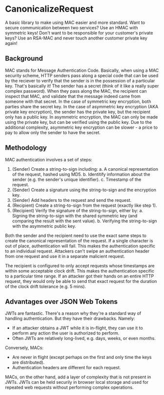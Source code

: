 # CanonicalizeRequest

A basic library to make using MAC easier and more standard. Want to secure
communication between two services? Use an HMAC with symmetric keys! Don't want to
be responsible for your customer's private keys? Use an RSA-MAC and never touch another
customer private key again!

## Background

MAC stands for Message Authentication Code. Basically, when using a MAC security scheme,
HTTP senders pass along a special code that can be used by the reciever to verify that
the sender is in the possession of a particular key. That's basically it! The sender has
a secret (think of it like a really super complex password). When they pass along the MAC,
the recipient can inspect that MAC, and validate that the message indeed came from someone
with that secret. In the case of symmetric key encryption, both parties share the secret key.
In the case of asymmetric key encryption (AKA private key encryption), the sender has
the private key, but the recipient only has a public key. In asymmetric encryption, the MAC
can only be made using the private key, but can be verified using the public key. Due to the
additional complexity, asymmetric key encryption can be slower - a price to pay to allow
only the sender to have the secret.

## Methodology

MAC authentication involves a set of steps:

1. (Sender) Create a string-to-sign including: 
  a. A canonical representation of the request, hashed using MD5.
  b. Identitify information about the sender (e.g. the sender's unique identifier).
  c. Timestamp of the request.
2. (Sender) Create a signature using the string-to-sign and the encryption key.
3. (Sender) Add headers to the request and send the request.
4. (Recipient) Create a string-to-sign from the request (exactly like step 1).
5. (Recipient) Verify the signature of the string-to-sign, either by:
  a. Signing the string-to-sign with the shared symmetric key (and comparing the result with the sent value).
  b. Verifying the string-to-sign with the asymmetric public key.

Both the sender and the recipient need to use the exact same steps to create the
canonical representation of the request. If a single character is out of place,
authentication will fail. This makes the authentication specific to an individual
request. Attackers can't swipe an authentication header from one request and use
it in a separate malicient request.

The recipient is configured to only accept requests whose timestamps are within
some acceptable clock drift. This makes the authentication specific to a
particular time range. If an attacker got their hands on an entire HTTP request,
they would only be able to send that exact request for the duration of the
clock drift tolerance (e.g. 5 mins).

## Advantages over JSON Web Tokens

JWTs are fantastic. There's a reason why they're a standard way of handling
authentication. But they have their drawbacks. Namely:

* If an attacker obtains a JWT while it is in-flight, they can use it
to perform any action the user is authorized to perform.
* Often JWTs are relatively long-lived, e.g. days, weeks, or even months.

Conversely, MACs:

* Are never in flight (except perhaps on the first and only time the keys are distributed).
* Authentication headers are different for each request.

MACs, on the other hand, add a layer of complexity that is not present in JWTs.
JWTs can be held securily in browser local storage and used for repeated web
requests without performing complex operations.
